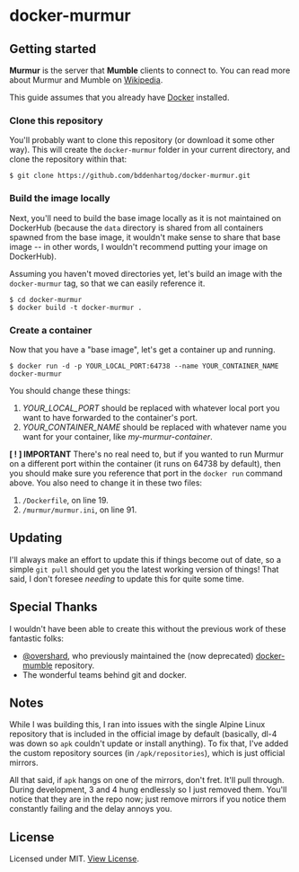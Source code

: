 # docker-murmur

## Getting started

__Murmur__ is the server that __Mumble__ clients to connect to. You can read more about Murmur and Mumble on [Wikipedia][wikipedia-mumble].

This guide assumes that you already have [Docker][docker] installed.

### Clone this repository
You'll probably want to clone this repository (or download it some other way). This will create the `docker-murmur` folder in your current directory, and clone the repository within that:

    $ git clone https://github.com/bddenhartog/docker-murmur.git

### Build the image locally
Next, you'll need to build the base image locally as it is not maintained on DockerHub (because the `data` directory is shared from all containers spawned from the base image, it wouldn't make sense to share that base image -- in other words, I wouldn't recommend putting your image on DockerHub).

Assuming you haven't moved directories yet, let's build an image with the `docker-murmur` tag, so that we can easily reference it.

    $ cd docker-murmur
    $ docker build -t docker-murmur .

### Create a container
Now that you have a "base image", let's get a container up and running.

    $ docker run -d -p YOUR_LOCAL_PORT:64738 --name YOUR_CONTAINER_NAME docker-murmur

You should change these things:

1. *YOUR_LOCAL_PORT* should be replaced with whatever local port you want to have forwarded to the container's port.
2. *YOUR_CONTAINER_NAME* should be replaced with whatever name you want for your container, like _my-murmur-container_.

**[ ! ] IMPORTANT**
There's no real need to, but if you wanted to run Murmur on a different port within the container (it runs on 64738 by default), then you should make sure you reference that port in the `docker run` command above. You also need to change it in these two files:

1. `/Dockerfile`, on line 19.
2. `/murmur/murmur.ini`, on line 91.

## Updating
I'll always make an effort to update this if things become out of date, so a simple `git pull` should get you the latest working version of things! That said, I don't foresee *needing* to update this for quite some time.

## Special Thanks
I wouldn't have been able to create this without the previous work of these fantastic folks:

- [@overshard][user-overshard], who previously maintained the (now deprecated) [docker-mumble][docker-mumble] repository.
- The wonderful teams behind git and docker.

## Notes
While I was building this, I ran into issues with the single Alpine Linux repository that is included in the official image by default (basically, dl-4 was down so `apk` couldn't update or install anything). To fix that, I've added the custom repository sources (in `/apk/repositories`), which is just official mirrors. 

All that said, if `apk` hangs on one of the mirrors, don't fret. It'll pull through. During development, 3 and 4 hung endlessly so I just removed them. You'll notice that they are in the repo now; just remove mirrors if you notice them constantly failing and the delay annoys you.

## License
Licensed under MIT. [View License][license].

[wikipedia-mumble]: https://en.wikipedia.org/wiki/Mumble_(software) "Wikipedia: Mumble (software)"
[docker]: https://www.docker.com/ "Docker"
[docker-mumble]: https://github.com/overshard/docker-mumble "overshard/docker-mumble"
[user-overshard]: https://github.com/overshard "overshard on github"
[license]: https://github.com/bddenhartog/docker-murmur/blob/master/LICENSE.md "View License"
